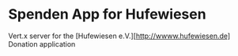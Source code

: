 Spenden App for Hufewiesen
==========================

Vert.x server for the [Hufewiesen e.V.][http://wwww.hufewiesen.de] Donation application